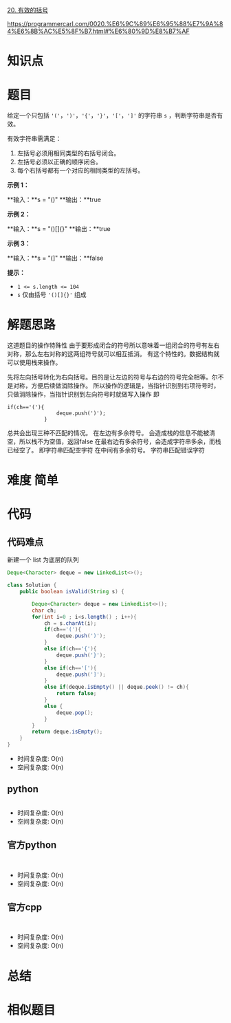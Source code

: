 
[20. 有效的括号](https://leetcode.cn/problems/valid-parentheses/)

https://programmercarl.com/0020.%E6%9C%89%E6%95%88%E7%9A%84%E6%8B%AC%E5%8F%B7.html#%E6%80%9D%E8%B7%AF

# 知识点


# 题目
给定一个只包括 `'('`，`')'`，`'{'`，`'}'`，`'['`，`']'` 的字符串 `s` ，判断字符串是否有效。

有效字符串需满足：

1. 左括号必须用相同类型的右括号闭合。
2. 左括号必须以正确的顺序闭合。
3. 每个右括号都有一个对应的相同类型的左括号。

**示例 1：**

**输入：**s = "()"
**输出：**true

**示例 2：**

**输入：**s = "()[]{}"
**输出：**true

**示例 3：**

**输入：**s = "(]"
**输出：**false

**提示：**

- `1 <= s.length <= 104`
- `s` 仅由括号 `'()[]{}'` 组成

# 解题思路

这道题目的操作特殊性
由于要形成闭合的符号所以意味着一组闭合的符号有左右对称，那么左右对称的这两组符号就可以相互抵消。    有这个特性的。数据结构就可以使用栈来操作。

先将左向括号转化为右向括号。目的是让左边的符号与右边的符号完全相等。尔不是对称，方便后续做消除操作。 
所以操作的逻辑是，当指针识别到右项符号时，只做消除操作，当指针识别到左向符号时就做写入操作
即
```
if(ch=='('){
                deque.push(')');
            }
```

总共会出现三种不匹配的情况。
在左边有多余符号。 会造成栈的信息不能被清空，所以栈不为空值，返回false
在最右边有多余符号，会造成字符串多余，而栈已经空了。 即字符串匹配空字符
在中间有多余符号。 字符串匹配错误字符
# 难度 简单


# 代码

## 代码难点
新建一个 list 为底层的队列
```java
Deque<Character> deque = new LinkedList<>();

```


```Java
class Solution {
    public boolean isValid(String s) {

        Deque<Character> deque = new LinkedList<>();
        char ch;
        for(int i=0 ; i<s.length() ; i++){
            ch = s.charAt(i);
            if(ch=='('){
                deque.push(')');
            }
            else if(ch=='{'){
                deque.push('}');
            }
            else if(ch=='['){
                deque.push(']');
            }
            else if(deque.isEmpty() || deque.peek() != ch){
                return false;
            }
            else {
                deque.pop();
            }
        }
        return deque.isEmpty();
    }
}

```

- 时间复杂度: O(n) 
- 空间复杂度: O(n)

## python
```python


```
- 时间复杂度: O(n) 
- 空间复杂度: O(n)

## 官方python

```python



```
- 时间复杂度: O(n) 
- 空间复杂度: O(n)



## 官方cpp

```c



```
- 时间复杂度: O(n) 
- 空间复杂度: O(n)


# 总结



# 相似题目

